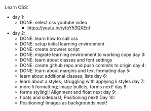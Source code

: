 Learn CSS:
- day 1:
	- DONE: select css youtube video
		- https://youtu.be/yfoY53QXEnI
- day 2:
	- DONE: learn how to call css
	- DONE: setup initial learning environment
	- DONE: create browser script
	- DONE: migrate learning environment to working copy
day 3:
	- DONE: learn about classes and font settings
	- DONE: create github repo and push commits to origin
day 4:
	- DONE: learn about margins and text formating
day 5: 
	- learn about additional classes; lists
day 6:
	- learn about a styles; struggling with applying li styles
day 7:
	- more li formatting; image bullets; forms next!
day 8:
	- forms styling!! Alignment and float next
day 9:
	- floats and sidebars!; Positioning next!
Day 10:
	- Positioning! Images as backgrounds next!
	

	



	


